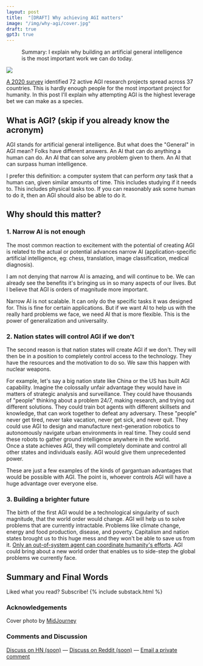 ```yaml
---
layout: post
title:  "[DRAFT] Why achieving AGI matters"
image: "/img/why-agi/cover.jpg"
draft: true
gpt3: true
---
```

<figure>
  <figcaption style="text-align: left">
  Summary: I explain why building an artificial general intelligence is the most important work we can do today. 
  </figcaption>
</figure>
<img class="cover rounded" src="{{ page.image }}">

[A 2020 survey](https://gcrinstitute.org/papers/055_agi-2020.pdf) identified 72 active AGI research projects spread across 37 countries. This is hardly enough people for the most important project for humanity. In this post I'll explain why attempting AGI is the highest leverage bet we can make as a species.

## What is AGI? (skip if you already know the acronym)

AGI stands for artificial general intelligence. But what does the "General" in AGI mean? Folks have different answers. An AI that can do anything a human can do. An AI that can solve any problem given to them. An AI that can surpass human intelligence. 

I prefer this definition: a computer system that can perform *any* task that a human can, given similar amounts of time. This includes studying if it needs to. This includes physical tasks too. If you can reasonably ask some human to do it, then an AGI should also be able to do it.

## Why should this matter? 

### 1. Narrow AI is not enough
The most common reaction to excitement with the potential of creating AGI is related to the actual or potential advances narrow AI (application-specific artificial intelligence, eg: chess, translation, image classification, medical diagnosis).

I am not denying that narrow AI is amazing, and will continue to be. We can already see the benefits it's bringing us in so many aspects of our lives. But I believe that AGI is orders of magnitude more important.  


Narrow AI is not scalable. It can only do the specific tasks it was designed for. This is fine for certain applications. But if we want AI to help us with the really hard problems we face, we need AI that is more flexible. This is the power of generalization and universality. 

### 2. Nation states will control AGI if we don't  
The second reason is that nation states will create AGI if we don't. They will then be in a position to completely control access to the technology. They have the resources and the motivation to do so. We saw this happen with nuclear weapons.  

For example, let's say a big nation state like China or the US has built AGI capability. Imagine the colossally unfair advantage they would have in matters of strategic analysis and surveillance. They could have thousands of "people" thinking about a problem 24/7, making research, and trying out different solutions. They could train bot agents with different skillsets and knowledge, that can work together to defeat any adversary. These "people" never get tired, never take vacation, never get sick, and never quit. They could use AGI to design and manufacture next-generation robotics to autonomously navigate urban environments in real time. They could send these robots to gather ground intelligence anywhere in the world.  
Once a state achieves AGI, they will completely dominate and control all other states and individuals easily. AGI would give them unprecedented power.   

These are just a few examples of the kinds of gargantuan advantages that would be possible with AGI. The point is, whoever controls AGI will have a huge advantage over everyone else.  

### 3. Building a brighter future
The birth of the first AGI would be a technological singularity of such magnitude, that the world order would change. AGI will help us to solve problems that are currently intractable. Problems like climate change, energy and food production, disease, and poverty. Capitalism and nation states brought us to this huge mess and they won't be able to save us from it. [Only an out-of-system agent can coordinate humanity's efforts](https://slatestarcodex.com/2014/07/30/meditations-on-moloch/). AGI could bring about a new world order that enables us to side-step the global problems we currently face.  



## Summary and Final Words 

Liked what you read? Subscribe!
{% include substack.html %}

### Acknowledgements
Cover photo by <a href="https://www.midjourney.com/">MidJourney</a>
  
### Comments and Discussion
[Discuss on HN (soon)]() — [Discuss on Reddit (soon)]() — [Email a private comment](mailto:naming@maraoz.com)


